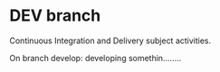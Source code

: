 # DEV branch
Continuous Integration and Delivery subject activities.

On branch develop: developing somethin........
